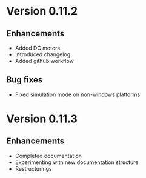# Version 0.11.2

## Enhancements

- Added DC motors
- Introduced changelog
- Added github workflow

## Bug fixes

- Fixed simulation mode on non-windows platforms

# Version 0.11.3

## Enhancements

- Completed documentation
- Experimenting with new documentation structure
- Restructurings